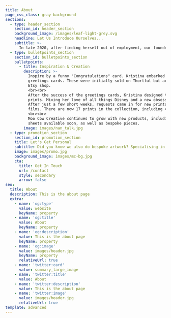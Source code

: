 ```yaml
---
title: About
page_css_class: gray-background
sections:
  - type: header_section
    section_id: header_section
    background_image: /images/leaf-light-grey.svg
    headline: Let Us Introduce Ourselves...
    subtitle: >-
      In late 2020, after finding herself out of employment, our founder Kristina Tiffin decided to explore a new direction and flex her creative fingers. A few months later Moo Cow Creative was born.
  - type: bulletpoints_section
    section_id: bulletpoints_section
    bulletpoints:
      - title: Inspiration & Creation
        description: >-
          Inspire by a funny "Congratulations" card. Kristina embarked on creating her own range of pun filled
          greetings cards. These were initially sold on Thortful but are now available on both our website and
          Etsy shop.
          <br><br>
          After the success of the greetings cards, Kristina designed the first Moo Cow Creative collection of
          prints. Mixing her love of all things Disney and a new obsession for minimalist style digital artwork.
          After just a few short weeks, requests came in for new prints based on customers favourite Disney
          films. There are now 17 prints in the collection, including 4 digital downloads.
          <br><br>
          Moo Cow Creative continues to grow with new products, including individual stickers and sticker
          sheets available soon, as well as bespoke pieces.
        image: images/nan_talk.jpg
  - type: promotion_section
    section_id: promotion_section
    title: Let's Get Personal
    subtitle: Did you know we also do bespoke artwork? Specialising in minimalist style digital drawings, we can capture your special moment or special person in a unique way. Drop us a message to find out more.
    image: images/promo.jpg
    background_image: images/mc-bg.jpg
    cta:
      title: Get In Touch
      url: /contact
      style: secondary
      arrow: false
seo:
  title: About
  description: This is the about page
  extra:
    - name: 'og:type'
      value: website
      keyName: property
    - name: 'og:title'
      value: About
      keyName: property
    - name: 'og:description'
      value: This is the about page
      keyName: property
    - name: 'og:image'
      value: images/header.jpg
      keyName: property
      relativeUrl: true
    - name: 'twitter:card'
      value: summary_large_image
    - name: 'twitter:title'
      value: About
    - name: 'twitter:description'
      value: This is the about page
    - name: 'twitter:image'
      value: images/header.jpg
      relativeUrl: true
template: advanced
---
```

